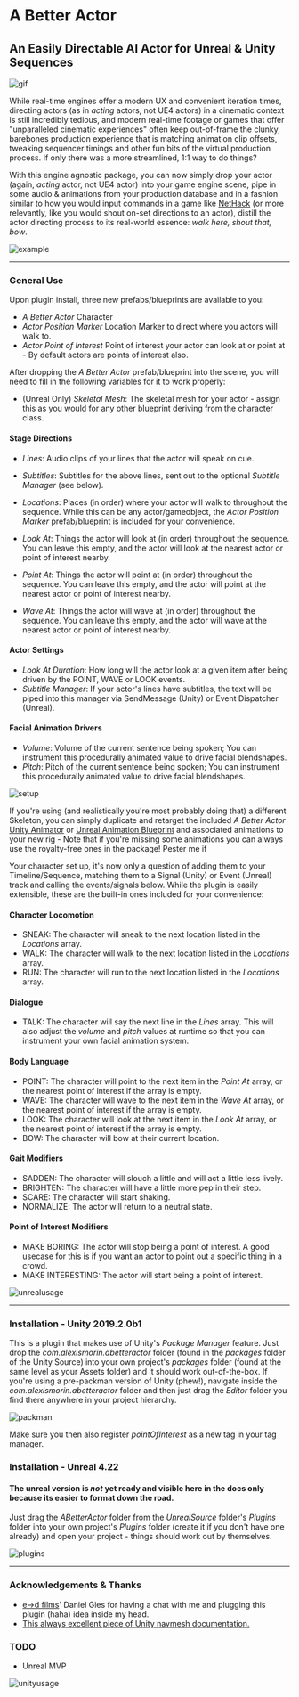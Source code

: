 # A Better Actor
## An Easily Directable AI Actor for Unreal & Unity Sequences



![gif](images/gif.gif)

While real-time engines offer a modern UX and convenient iteration times, directing actors (as in *acting* actors, not UE4 actors) in a cinematic context is still incredibly tedious, and modern real-time footage or games that offer "unparalleled cinematic experiences" often keep out-of-frame the clunky, barebones production experience that is matching animation clip offsets, tweaking sequencer timings and other fun bits of the virtual production process. If only there was a more streamlined, 1:1 way to do things?

With this engine agnostic package, you can now simply drop your actor (again, *acting* actor, not UE4 actor) into your game engine scene, pipe in some audio & animations from your production database and in a fashion similar to how you would input commands in a game like [NetHack](https://nethackwiki.com/wiki/Commands) (or more relevantly, like you would shout on-set directions to an actor), distill the actor directing process to its real-world essence: *walk here, shout that, bow*.

![example](images/example.png)

___

### General Use

Upon plugin install, three new prefabs/blueprints are available to you:
- *A Better Actor* Character
- *Actor Position Marker* Location Marker to direct where you actors will walk to.
- *Actor Point of Interest* Point of interest your actor can look at or point at - By default actors are points of interest also.

After dropping the *A Better Actor* prefab/blueprint into the scene, you will need to fill in the following variables for it to work properly:

- (Unreal Only) *Skeletal Mesh*: The skeletal mesh for your actor - assign this as you would for any other blueprint deriving from the character class.

#### Stage Directions

- *Lines*: Audio clips of your lines that the actor will speak on cue.
- *Subtitles*: Subtitles for the above lines, sent out to the optional *Subtitle Manager* (see below).

- *Locations*: Places (in order) where your actor will walk to throughout the sequence. While this can be any actor/gameobject, the *Actor Position Marker* prefab/blueprint is included for your convenience.
- *Look At*: Things the actor will look at (in order) throughout the sequence. You can leave this empty, and the actor will look at the nearest actor or point of interest nearby.
- *Point At*: Things the actor will point at (in order) throughout the sequence. You can leave this empty, and the actor will point at the nearest actor or point of interest nearby.
- *Wave At*: Things the actor will wave at (in order) throughout the sequence. You can leave this empty, and the actor will wave at the nearest actor or point of interest nearby.

#### Actor Settings

- *Look At Duration*: How long will the actor look at a given item after being driven by the POINT, WAVE or LOOK events.
- *Subtitle Manager*: If your actor's lines have subtitles, the text will be piped into this manager via SendMessage (Unity) or Event Dispatcher (Unreal).

#### Facial Animation Drivers

- *Volume*: Volume of the current sentence being spoken; You can instrument this procedurally animated value to drive facial blendshapes.
- *Pitch*: Pitch of the current sentence being spoken; You can instrument this procedurally animated value to drive facial blendshapes.

![setup](images/setup.png)

If you're using (and realistically you're most probably doing that) a different Skeleton, you can simply duplicate and retarget the included *A Better Actor* [Unity Animator](https://docs.unity3d.com/Manual/Retargeting.html) or [Unreal Animation Blueprint](https://docs.unrealengine.com/en-us/Engine/Animation/RetargetingDifferentSkeletons) and associated animations to your new rig - Note that if you're missing some animations you can always use the royalty-free ones in the package! Pester me if 

Your character set up, it's now only a question of adding them to your Timeline/Sequence, matching them to a Signal (Unity) or Event (Unreal) track and calling the events/signals below. While the plugin is easily extensible, these are the built-in ones included for your convenience:

#### Character Locomotion
- SNEAK: The character will sneak to the next location listed in the *Locations* array.
- WALK: The character will walk to the next location listed in the *Locations* array.
- RUN:  The character will run to the next location listed in the *Locations* array.

#### Dialogue
- TALK: The character will say the next line in the *Lines* array. This will also adjust the *volume* and *pitch* values at runtime so that you can instrument your own facial animation system.

#### Body Language
- POINT: The character will point to the next item in the *Point At* array, or the nearest point of interest if the array is empty.
- WAVE: The character will wave to the next item in the *Wave At* array, or the nearest point of interest if the array is empty.
- LOOK: The character will look at the next item in the *Look At* array, or the nearest point of interest if the array is empty.
- BOW: The character will bow at their current location.

#### Gait Modifiers
- SADDEN: The character will slouch a little and will act a little less lively.
- BRIGHTEN: The character will have a little more pep in their step.
- SCARE: The character will start shaking.
- NORMALIZE: The actor will return to a neutral state.

#### Point of Interest Modifiers
- MAKE BORING: The actor will stop being a point of interest. A good usecase for this is if you want an actor to point out a specific thing in a crowd.
- MAKE INTERESTING: The actor will start being a point of interest.

![unrealusage](images/unrealusage.gif)

___

### Installation - Unity 2019.2.0b1

This is a plugin that makes use of Unity's *Package Manager* feature. Just drop the *com.alexismorin.abetteractor* folder (found in the *packages* folder of the Unity Source) into your own project's *packages* folder (found at the same level as your Assets folder) and it should work out-of-the-box. If you're using a pre-packman version of Unity (phew!), navigate inside the *com.alexismorin.abetteractor* folder and then just drag the *Editor* folder you find there anywhere in your project hierarchy.

![packman](images/packman.png)

Make sure you then also register *pointOfInterest* as a new tag in your tag manager.

### Installation - Unreal 4.22

#### The unreal version is *not* yet ready and visible here in the docs only because its easier to format down the road.

Just drag the *ABetterActor* folder from the *UnrealSource* folder's *Plugins* folder into your own project's *Plugins* folder (create it if you don't have one already) and open your project - things should work out by themselves.

![plugins](images/plugins.png)

___

### Acknowledgements & Thanks

- [e→d films](https://edfilms.net/)' Daniel Gies for having a chat with me and plugging this plugin (haha) idea inside my head.
- [This always excellent piece of Unity navmesh documentation.](https://docs.unity3d.com/Manual/nav-CouplingAnimationAndNavigation.html)

### TODO

- Unreal MVP

![unityusage](images/unityusage.png)
